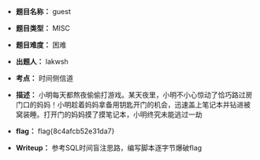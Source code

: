 * **题目名称：** guest

* **题目类型：** MISC

* **题目难度：** 困难

* **出题人：** lakwsh

* **考点：** 时间侧信道

* **描述：** 小明每天都熬夜偷偷打游戏。某天夜里，小明不小心惊动了恰巧路过房门口的妈妈！小明趁着妈妈拿备用钥匙开门的机会，迅速盖上笔记本并钻进被窝装睡。打开门的妈妈摸了摸笔记本，小明终究未能逃过一劫

* **flag：** flag{8c4afcb52e31da7}

* **Writeup：** 参考SQL时间盲注思路，编写脚本逐字节爆破flag
